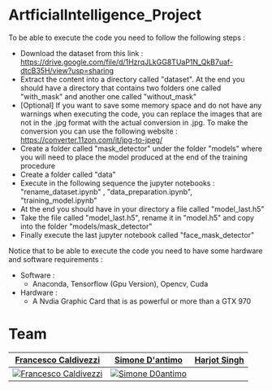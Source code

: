 # ArtficialIntelligence_Project

To be able to execute the code you need to follow the following steps :
* Download the dataset from this link : https://drive.google.com/file/d/1HzrqJLkGG8TUaP1N_QkB7uaf-dtcB35H/view?usp=sharing
* Extract the content into a directory called "dataset". At the end you should have a directory that contains two folders one called "with_mask" and another one called "without_mask"
* [Optional] If you want to save some memory space and do not have any warnings when executing the code, you can replace the images that are not in the .jpg format with the actual conversion in .jpg. To make the conversion you can use the following website : https://converter.11zon.com/it/jpg-to-jpeg/
* Create a folder called "mask_detector" under the folder "models" where you will need to place the model produced at the end of the training procedure
* Create a folder called "data"
* Execute in the following sequence the jupyter notebooks : "rename_dataset.ipynb" , "data_preparation.ipynb", "training_model.ipynb"
* At the end you should have in your directory a file called "model_last.h5"
* Take the file called "model_last.h5", rename it in "model.h5" and copy into the folder "models/mask_detector"
* Finally execute the last jupyter notebook called "face_mask_detector"


Notice that to be able to execute the code you need to have some hardware and software requirements :
* Software :
    *  Anaconda, Tensorflow (Gpu Version), Opencv, Cuda
* Hardware :
    * A Nvdia Graphic Card that is as powerful or more than a GTX 970

# Team
 | <a href="https://github.com/caldi99" target="_blank">**Francesco Caldivezzi**</a> | <a href="https://github.com/simonedantimo" target="_blank">**Simone D'antimo**</a> | <a href="https://github.com/mrsingh-10" target="_blank">**Harjot Singh**</a> |
| :---: |:---:|:---:|
| [![Francesco Caldivezzi](https://avatars.githubusercontent.com/u/31403460?v=4)]()    | [![Simone D0antimo](https://avatars.githubusercontent.com/u/24751381?v=4)]() |    | [![Harjot Singh](https://avatars.githubusercontent.com/u/101326953?v=4]() |



